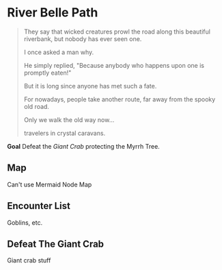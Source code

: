 # River Belle Path

> They say that wicked creatures prowl the road along this beautiful riverbank, but nobody has ever seen one.
>
> I once asked a man why.
>
> He simply replied, "Because anybody who happens upon one is promptly eaten!"
>
> But it is long since anyone has met such a fate.
>
> For nowadays, people take another route,
> far away from the spooky old road.
>
> Only we walk the old way now...
>
> travelers in crystal caravans.

**Goal** Defeat the _Giant Crab_ protecting the Myrrh Tree.

## Map

Can't use Mermaid Node Map

## Encounter List

Goblins, etc.

## Defeat The Giant Crab

Giant crab stuff
